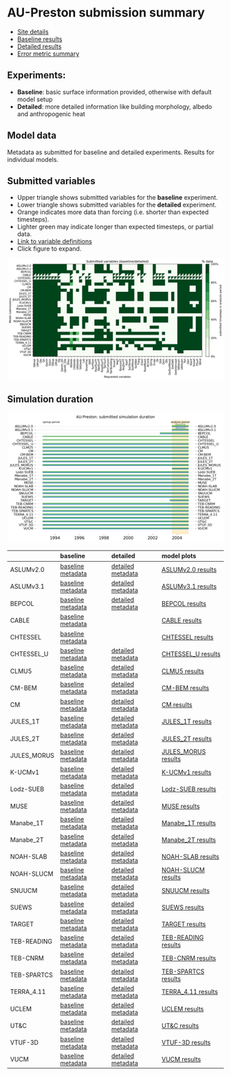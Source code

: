 
# AU-Preston submission summary

 - [Site details](https://urban-plumber.github.io/AU-Preston/)
 - [Baseline results](./baseline/index.md)
 - [Detailed results](./detailed/index.md)
 - [Error metric summary](./metrics/index.md)

## Experiments: 

 - **Baseline**: basic surface information provided, otherwise with default model setup
 - **Detailed**: more detailed information like building morphology, albedo and anthropogenic heat

## Model data

Metadata as submitted for baseline and detailed experiments. Results for individual models.

## Submitted variables

- Upper triangle shows submitted variables for the **baseline** experiment.
- Lower triangle shows submitted variables for the **detailed** experiment.
- Orange indicates more data than forcing (i.e. shorter than expected timesteps).
- Lighter green may indicate longer than expected timesteps, or partial data.
- [Link to variable definitions](./modelattrs/variable_definitions.md)
- Click figure to expand.

[![Variables](./modelattrs/submitted_variables.png)](./modelattrs/submitted_variables.png)

## Simulation duration

[![spinup](./modelattrs/spinup_periods.png)](./modelattrs/spinup_periods.png)

|             | baseline                                                                   | detailed                                                                   | model plots                                   |
|:------------|:---------------------------------------------------------------------------|:---------------------------------------------------------------------------|:----------------------------------------------|
| ASLUMv2.0   | [baseline metadata](./modelattrs/ASLUMv2.0_AU-Preston_baseline_attrs.md)   | [detailed metadata](./modelattrs/ASLUMv2.0_AU-Preston_detailed_attrs.md)   | [ASLUMv2.0 results](./ASLUMv2.0/index.md)     |
| ASLUMv3.1   | [baseline metadata](./modelattrs/ASLUMv3.1_AU-Preston_baseline_attrs.md)   | [detailed metadata](./modelattrs/ASLUMv3.1_AU-Preston_detailed_attrs.md)   | [ASLUMv3.1 results](./ASLUMv3.1/index.md)     |
| BEPCOL      | [baseline metadata](./modelattrs/BEPCOL_AU-Preston_baseline_attrs.md)      | [detailed metadata](./modelattrs/BEPCOL_AU-Preston_detailed_attrs.md)      | [BEPCOL results](./BEPCOL/index.md)           |
| CABLE       | [baseline metadata](./modelattrs/CABLE_AU-Preston_baseline_attrs.md)       |                                                                            | [CABLE results](./CABLE/index.md)             |
| CHTESSEL    | [baseline metadata](./modelattrs/CHTESSEL_AU-Preston_baseline_attrs.md)    |                                                                            | [CHTESSEL results](./CHTESSEL/index.md)       |
| CHTESSEL_U  | [baseline metadata](./modelattrs/CHTESSEL_U_AU-Preston_baseline_attrs.md)  | [detailed metadata](./modelattrs/CHTESSEL_U_AU-Preston_detailed_attrs.md)  | [CHTESSEL_U results](./CHTESSEL_U/index.md)   |
| CLMU5       | [baseline metadata](./modelattrs/CLMU5_AU-Preston_baseline_attrs.md)       | [detailed metadata](./modelattrs/CLMU5_AU-Preston_detailed_attrs.md)       | [CLMU5 results](./CLMU5/index.md)             |
| CM-BEM      | [baseline metadata](./modelattrs/CM-BEM_AU-Preston_baseline_attrs.md)      | [detailed metadata](./modelattrs/CM-BEM_AU-Preston_detailed_attrs.md)      | [CM-BEM results](./CM-BEM/index.md)           |
| CM          | [baseline metadata](./modelattrs/CM_AU-Preston_baseline_attrs.md)          | [detailed metadata](./modelattrs/CM_AU-Preston_detailed_attrs.md)          | [CM results](./CM/index.md)                   |
| JULES_1T    | [baseline metadata](./modelattrs/JULES_1T_AU-Preston_baseline_attrs.md)    | [detailed metadata](./modelattrs/JULES_1T_AU-Preston_detailed_attrs.md)    | [JULES_1T results](./JULES_1T/index.md)       |
| JULES_2T    | [baseline metadata](./modelattrs/JULES_2T_AU-Preston_baseline_attrs.md)    | [detailed metadata](./modelattrs/JULES_2T_AU-Preston_detailed_attrs.md)    | [JULES_2T results](./JULES_2T/index.md)       |
| JULES_MORUS | [baseline metadata](./modelattrs/JULES_MORUS_AU-Preston_baseline_attrs.md) | [detailed metadata](./modelattrs/JULES_MORUS_AU-Preston_detailed_attrs.md) | [JULES_MORUS results](./JULES_MORUS/index.md) |
| K-UCMv1     | [baseline metadata](./modelattrs/K-UCMv1_AU-Preston_baseline_attrs.md)     | [detailed metadata](./modelattrs/K-UCMv1_AU-Preston_detailed_attrs.md)     | [K-UCMv1 results](./K-UCMv1/index.md)         |
| Lodz-SUEB   | [baseline metadata](./modelattrs/Lodz-SUEB_AU-Preston_baseline_attrs.md)   | [detailed metadata](./modelattrs/Lodz-SUEB_AU-Preston_detailed_attrs.md)   | [Lodz-SUEB results](./Lodz-SUEB/index.md)     |
| MUSE        | [baseline metadata](./modelattrs/MUSE_AU-Preston_baseline_attrs.md)        | [detailed metadata](./modelattrs/MUSE_AU-Preston_detailed_attrs.md)        | [MUSE results](./MUSE/index.md)               |
| Manabe_1T   | [baseline metadata](./modelattrs/Manabe_1T_AU-Preston_baseline_attrs.md)   | [detailed metadata](./modelattrs/Manabe_1T_AU-Preston_detailed_attrs.md)   | [Manabe_1T results](./Manabe_1T/index.md)     |
| Manabe_2T   | [baseline metadata](./modelattrs/Manabe_2T_AU-Preston_baseline_attrs.md)   | [detailed metadata](./modelattrs/Manabe_2T_AU-Preston_detailed_attrs.md)   | [Manabe_2T results](./Manabe_2T/index.md)     |
| NOAH-SLAB   | [baseline metadata](./modelattrs/NOAH-SLAB_AU-Preston_baseline_attrs.md)   | [detailed metadata](./modelattrs/NOAH-SLAB_AU-Preston_detailed_attrs.md)   | [NOAH-SLAB results](./NOAH-SLAB/index.md)     |
| NOAH-SLUCM  | [baseline metadata](./modelattrs/NOAH-SLUCM_AU-Preston_baseline_attrs.md)  | [detailed metadata](./modelattrs/NOAH-SLUCM_AU-Preston_detailed_attrs.md)  | [NOAH-SLUCM results](./NOAH-SLUCM/index.md)   |
| SNUUCM      | [baseline metadata](./modelattrs/SNUUCM_AU-Preston_baseline_attrs.md)      | [detailed metadata](./modelattrs/SNUUCM_AU-Preston_detailed_attrs.md)      | [SNUUCM results](./SNUUCM/index.md)           |
| SUEWS       | [baseline metadata](./modelattrs/SUEWS_AU-Preston_baseline_attrs.md)       | [detailed metadata](./modelattrs/SUEWS_AU-Preston_detailed_attrs.md)       | [SUEWS results](./SUEWS/index.md)             |
| TARGET      | [baseline metadata](./modelattrs/TARGET_AU-Preston_baseline_attrs.md)      | [detailed metadata](./modelattrs/TARGET_AU-Preston_detailed_attrs.md)      | [TARGET results](./TARGET/index.md)           |
| TEB-READING | [baseline metadata](./modelattrs/TEB-READING_AU-Preston_baseline_attrs.md) | [detailed metadata](./modelattrs/TEB-READING_AU-Preston_detailed_attrs.md) | [TEB-READING results](./TEB-READING/index.md) |
| TEB-CNRM    | [baseline metadata](./modelattrs/TEB-CNRM_AU-Preston_baseline_attrs.md)    | [detailed metadata](./modelattrs/TEB-CNRM_AU-Preston_detailed_attrs.md)    | [TEB-CNRM results](./TEB-CNRM/index.md)       |
| TEB-SPARTCS | [baseline metadata](./modelattrs/TEB-SPARTCS_AU-Preston_baseline_attrs.md) | [detailed metadata](./modelattrs/TEB-SPARTCS_AU-Preston_detailed_attrs.md) | [TEB-SPARTCS results](./TEB-SPARTCS/index.md) |
| TERRA_4.11  | [baseline metadata](./modelattrs/TERRA_4.11_AU-Preston_baseline_attrs.md)  | [detailed metadata](./modelattrs/TERRA_4.11_AU-Preston_detailed_attrs.md)  | [TERRA_4.11 results](./TERRA_4.11/index.md)   |
| UCLEM       | [baseline metadata](./modelattrs/UCLEM_AU-Preston_baseline_attrs.md)       | [detailed metadata](./modelattrs/UCLEM_AU-Preston_detailed_attrs.md)       | [UCLEM results](./UCLEM/index.md)             |
| UT&C        | [baseline metadata](./modelattrs/UT&C_AU-Preston_baseline_attrs.md)        | [detailed metadata](./modelattrs/UT&C_AU-Preston_detailed_attrs.md)        | [UT&C results](./UT&C/index.md)               |
| VTUF-3D     | [baseline metadata](./modelattrs/VTUF-3D_AU-Preston_baseline_attrs.md)     | [detailed metadata](./modelattrs/VTUF-3D_AU-Preston_detailed_attrs.md)     | [VTUF-3D results](./VTUF-3D/index.md)         |
| VUCM        | [baseline metadata](./modelattrs/VUCM_AU-Preston_baseline_attrs.md)        | [detailed metadata](./modelattrs/VUCM_AU-Preston_detailed_attrs.md)        | [VUCM results](./VUCM/index.md)               |
